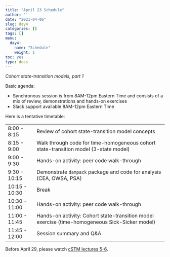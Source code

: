 ```yaml
---
title: "April 23 Schedule"
author: ''
date: "2021-04-06"
slug: day4
categories: []
tags: []
menu:
  day4:
    name: "Schedule"
    weight: 1
toc: yes
type: docs
---
```


*Cohort state-transition models, part 1*

Basic agenda:

- Synchronous session is from 8AM-12pm Eastern Time and consists of a mix of review, demonstrations and hands-on exercises
- Slack support available 8AM-12pm Eastern Time

Here is a tentative timetable:

|                            |            |
|--------------------------------------------|:------------------|
| 8:00 - 8:15  | Review of cohort state-transition model concepts	 |
| 8:15 - 9:00| Walk through code for time-homogeneous cohort state-transition model (3-state model)  | 
| 9:00 - 9:30 | Hands-on activity: peer code walk-through |
| 9:30 - 10:15| Demonstrate `dampack` package and code for analysis (CEA, OWSA, PSA) |
| 10:15 - 10:30 | Break |
| 10:30 - 11:00| Hands-on activity: peer code walk-through  | 
| 11:00 - 11:45 | Hands-on activity: Cohort state-transition model exercise (time-homogeneous Sick-Sicker model) |
| 11:45 - 12:00 | Session summary and Q&A |

Before April 29, please watch [cSTM lectures 5-6]().
